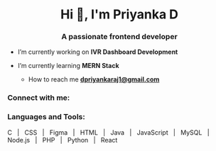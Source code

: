 <h1 align="center">Hi 👋, I'm Priyanka D</h1>
<h3 align="center">A passionate frontend developer</h3>

- I’m currently working on **IVR Dashboard Development**

- I’m currently learning **MERN Stack**

  - How to reach me **dpriyankaraj1@gmail.com**

<h3 align="left">Connect with me:</h3>
<p align="left">
<!-- Add your LinkedIn, portfolio, or social links here if needed -->
</p>

<h3 align="left">Languages and Tools:</h3>
<p align="left">
 C &nbsp; | &nbsp;
 CSS &nbsp; | &nbsp;
 Figma &nbsp; | &nbsp;
HTML &nbsp; | &nbsp;
 Java &nbsp; | &nbsp;
JavaScript &nbsp; | &nbsp;
MySQL &nbsp; | &nbsp;
Node.js &nbsp; | &nbsp;
 PHP &nbsp; | &nbsp;
 Python &nbsp; | &nbsp;
 React
</p>
